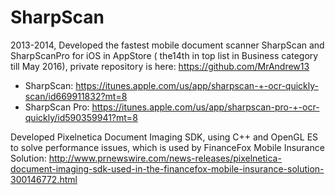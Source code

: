 # SharpScan

2013-2014, Developed the fastest mobile document scanner SharpScan and SharpScanPro for iOS in AppStore ( the14th in top list in Business category till May 2016), private repository is here: https://github.com/MrAndrew13
* SharpScan: https://itunes.apple.com/us/app/sharpscan-+-ocr-quickly-scan/id669911832?mt=8
* SharpScan Pro: https://itunes.apple.com/us/app/sharpscan-pro-+-ocr-quickly/id590359941?mt=8

Developed Pixelnetica Document Imaging SDK, using C++ and OpenGL ES to solve performance issues, which is used by FinanceFox Mobile Insurance Solution: http://www.prnewswire.com/news-releases/pixelnetica-document-imaging-sdk-used-in-the-financefox-mobile-insurance-solution-300146772.html
